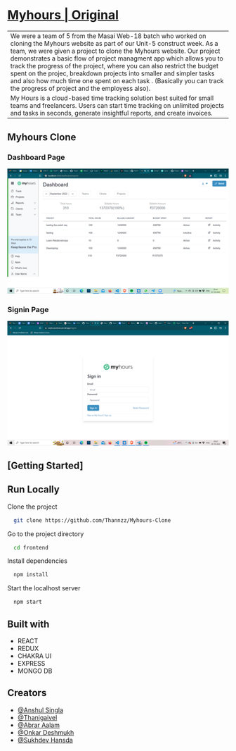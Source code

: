 # [Myhours | Original](https://myhours.com/)

<table>
<tr>
<td>
We were a team of 5 from the Masai Web-18 batch who worked on cloning the Myhours website as part of our Unit-5 construct week. As a team, we were given a project to clone the Myhours website. Our project demonstrates a basic flow of  project managment app which allows you to track the progress of the project, where you can also restrict the budget spent on the projec, breakdown projects into smaller and simpler tasks and also how much time one spent on each task . (Basically you can track the progress of project and the employess also).
</td>
</tr>
<tr>
<td>
My Hours is a cloud-based time tracking solution best suited for small teams and freelancers. Users can start time tracking on unlimited projects and tasks in seconds, generate insightful reports, and create invoices.
</td>
</tr>
</table>

## Myhours Clone

### Dashboard Page

![](./screenshots/dashboard.png)

### Signin Page

![](./screenshots/signin.png)

## [Getting Started]

## Run Locally

Clone the project

```bash
  git clone https://github.com/Thannzz/Myhours-Clone
```

Go to the project directory

```bash
  cd frontend
```

Install dependencies

```bash
  npm install
```

Start the localhost server

```bash
  npm start
```

## Built with

- REACT
- REDUX
- CHAKRA UI
- EXPRESS
- MONGO DB

## Creators

- [@Anshul Singla](https://github.com/Anshul-Singla)
- [@Thanigaivel](https://github.com/Thannzz)
- [@Abrar Aalam](https://github.com/Abrar2003)
- [@Onkar Deshmukh](https://github.com/Onkar271998)
- [@Sukhdev Hansda](https://github.com/imsukhdevhansda)
